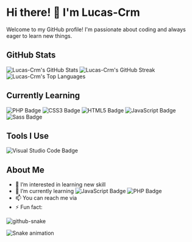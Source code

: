 # Hi there! 👋 I'm Lucas-Crm

Welcome to my GitHub profile! I'm passionate about coding and always eager to learn new things.

## GitHub Stats
![Lucas-Crm's GitHub Stats](https://github-readme-stats.vercel.app/api?username=Lucas-Crm&theme=bear&show_icons=true&hide_border=true&count_private=true)
![Lucas-Crm's GitHub Streak](https://github-readme-streak-stats.herokuapp.com/?user=Lucas-Crm&theme=bear&hide_border=true)
![Lucas-Crm's Top Languages](https://github-readme-stats.vercel.app/api/top-langs/?username=Lucas-Crm&theme=bear&show_icons=true&hide_border=true&layout=compact)

## Currently Learning
![PHP Badge](https://img.shields.io/badge/php-%23777BB4?style=flat&logo=php&logoColor=%23777BB4&labelColor=white) 
![CSS3 Badge](https://img.shields.io/badge/css3-%231572B6?style=flat&logo=css3&logoColor=%231572B6&labelColor=white) 
![HTML5 Badge](https://img.shields.io/badge/html5-%23E34F26?style=flat&logo=html5&logoColor=%23E34F26&labelColor=white) 
![JavaScript Badge](https://img.shields.io/badge/JavaScript-%23F7DF1E?style=flat&logo=JavaScript&logoColor=%23F7DF1E&labelColor=black) 
![Sass Badge](https://img.shields.io/badge/Sass-%23CC6699?style=flat&logo=sass&logoColor=%23CC6699&labelColor=white)

## Tools I Use
![Visual Studio Code Badge](https://img.shields.io/badge/Visual%20Studio%20Code-%23007ACC?style=flat&logo=Visual%20Studio%20Code&logoColor=%23007ACC&labelColor=white)

## About Me
- 👀 I’m interested in learning new skill
- 🌱 I’m currently learning ![JavaScript Badge](https://img.shields.io/badge/JavaScript-%23F7DF1E?style=flat&logo=JavaScript&logoColor=%23F7DF1E&labelColor=black) ![PHP Badge](https://img.shields.io/badge/php-%23777BB4?style=flat&logo=php&logoColor=%23777BB4&labelColor=white) 
- 📫 You can reach me via
- ⚡ Fun fact: 


<picture>
  <source media="(prefers-color-scheme: dark)" srcset="github-snake-dark.svg" />
  <source media="(prefers-color-scheme: light)" srcset="github-snake.svg" />
  <img alt="github-snake" src="github-snake.svg" />
</picture>


![Snake animation](https://github.com/thepiyushmalhotra/Lucas-Crm/blob/output/github-contribution-grid-snake.svg)
